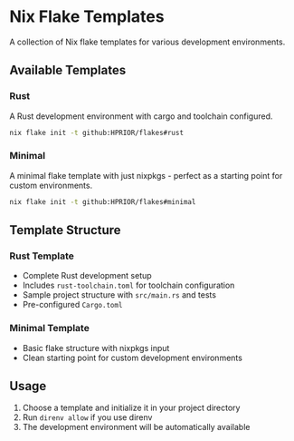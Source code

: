 # Nix Flake Templates

A collection of Nix flake templates for various development environments.

## Available Templates

### Rust
A Rust development environment with cargo and toolchain configured.

```bash
nix flake init -t github:HPRIOR/flakes#rust
```

### Minimal
A minimal flake template with just nixpkgs - perfect as a starting point for custom environments.

```bash
nix flake init -t github:HPRIOR/flakes#minimal
```

## Template Structure

### Rust Template
- Complete Rust development setup
- Includes `rust-toolchain.toml` for toolchain configuration
- Sample project structure with `src/main.rs` and tests
- Pre-configured `Cargo.toml`

### Minimal Template
- Basic flake structure with nixpkgs input
- Clean starting point for custom development environments

## Usage

1. Choose a template and initialize it in your project directory
2. Run `direnv allow` if you use direnv
3. The development environment will be automatically available